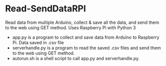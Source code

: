 # Read-SendDataRPI
Read data from multiple Arduino, collect &amp; save all the data, and send them to the web using GET method. Uses Raspberry Pi with Python 3

- app.py is a program to collect and save data from Arduino to Raspberry Pi. Data saved in .csv file
- serverhandle.py is a program to read the saved .csv files and send them to the web using GET method.
- autorun.sh is a shell script to call app.py and serverhandle.py.
